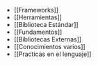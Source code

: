 + [[Frameworks]]
+ [[Herramientas]]
+ [[Biblioteca Estándar]]
+ [[Fundamentos]]
+ [[Bibliotecas Externas]]
+ [[Conocimientos varios]]
+ [[Practicas en el lenguaje]]